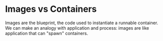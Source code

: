 # Images vs Containers

Images are the blueprint, the code used to instantiate a runnable container. We
can make an analogy with application and process: images are like application
that can "spawn" containers.
